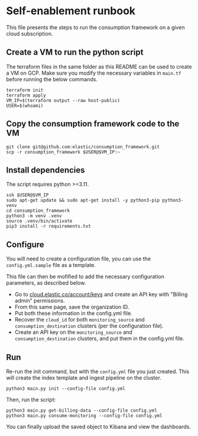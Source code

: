 # Self-enablement runbook

This file presents the steps to run the consumption framework on a given cloud subscription.

## Create a VM to run the python script

The terraform files in the same folder as this README can be used to create a VM on GCP. Make sure you modify the necessary variables in `main.tf` before running the below commands.

```
terraform init
terraform apply
VM_IP=$(terraform output --raw host-public)
USER=$(whoami)
```

## Copy the consumption framework code to the VM

```
git clone git@github.com:elastic/consumption_framework.git
scp -r consumption_framework $USER@$VM_IP:~
```

## Install dependencies

The script requires python >=3.11.

```
ssh $USER@$VM_IP
sudo apt-get update && sudo apt-get install -y python3-pip python3-venv
cd consumption_framework
python3 -m venv .venv
source .venv/bin/activate
pip3 install -r requirements.txt
```

## Configure

You will need to create a configuration file, you can use the `config.yml.sample` file as a template.

This file can then be mofified to add the necessary configuration parameters, as described below.

- Go to [cloud.elastic.co/account/keys](https://cloud.elastic.co/account/keys) and create an API key with "Billing admin" permissions.
- From this same page, save the organization ID.
- Put both these information in the config.yml file.
- Recover the `cloud_id` for both `monitoring_source` and `consumption_destination` clusters (per the configuration file).
- Create an API key on the `monitoring_source` and `consumption_destination` clusters, and put them in the config.yml file.

## Run

Re-run the init command, but with the `config.yml` file you just created. This will create the index template and ingest pipeline on the cluster.

```
python3 main.py init --config-file config.yml
```

Then, run the script:

```
python3 main.py get-billing-data --config-file config.yml
python3 main.py consume-monitoring --config-file config.yml
```

You can finally upload the saved object to Kibana and view the dashboards.

